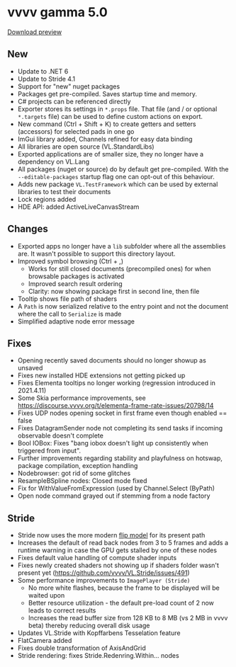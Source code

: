# vvvv gamma 5.0
[Download preview](https://visualprogramming.net/#Download)

## New
* Update to .NET 6
* Update to Stride 4.1
* Support for "new" nuget packages
* Packages get pre-compiled. Saves startup time and memory.
* C# projects can be referenced directly
* Exporter stores its settings in `*.props` file. That file (and / or optional `*.targets` file) can be used to define custom actions on export.
* New command (Ctrl + Shift + K) to create getters and setters (accessors) for selected pads in one go
* ImGui library added, Channels refined for easy data binding  
* All libraries are open source (VL.StandardLibs)
* Exported applications are of smaller size, they no longer have a dependency on VL.Lang
* All packages (nuget or source) do by default get pre-compiled. With the `--editable-packages` startup flag one can opt-out of this behaviour.
* Adds new package `VL.TestFramework` which can be used by external libraries to test their documents
* Lock regions added
* HDE API: added ActiveLiveCanvasStream

## Changes
* Exported apps no longer have a `lib` subfolder where all the assemblies are. It wasn't possible to support this directory layout.
* Improved symbol browsing (Ctrl + ,)
  * Works for still closed documents (precompiled ones) for when browsable packages is activated
  * Improved search result ordering
  * Clarity: now showing package first in second line, then file
* Tooltip shows file path of shaders
* A `Path` is now serialized relative to the entry point and not the document where the call to `Serialize` is made
* Simplified adaptive node error message 

## Fixes
* Opening recently saved documents should no longer showup as unsaved
* Fixes new installed HDE extensions not getting picked up 
* Fixes Elementa tooltips no longer working (regression introduced in 2021.4.11)
* Some Skia performance improvements, see https://discourse.vvvv.org/t/elementa-frame-rate-issues/20798/14
* Fixes UDP nodes opening socket in first frame even though enabled == false
* Fixes DatagramSender node not completing its send tasks if incoming observable doesn't complete
* Bool IOBox: Fixes "bang iobox doesn't light up consistently when triggered from input".
* Further improvements regarding stability and playfulness on hotswap, package compilation, exception handling
* Nodebrowser: got rid of some glitches 
* ResampleBSpline nodes: Closed mode fixed
* Fix for WithValueFromExpression (used by Channel.Select (ByPath)
* Open node command grayed out if stemming from a node factory

## Stride
* Stride now uses the more modern [flip model](https://learn.microsoft.com/en-us/windows/win32/direct3ddxgi/dxgi-flip-model) for its present path
* Increases the default of read back nodes from 3 to 5 frames and adds a runtime warning in case the GPU gets stalled by one of these nodes
* Fixes default value handling of compute shader inputs
* Fixes newly created shaders not showing up if shaders folder wasn't present yet (https://github.com/vvvv/VL.Stride/issues/491)
* Some performance improvements to `ImagePlayer (Stride)`
  * No more white flashes, because the frame to be displayed will be waited upon
  * Better resource utilization - the default pre-load count of 2 now leads to correct results
  * Increases the read buffer size from 128 KB to 8 MB (vs 2 MB in vvvv beta) thereby reducing overall disk usage
* Updates VL.Stride with Kopffarbens Tesselation feature 
* FlatCamera added
* Fixes double transformation of AxisAndGrid
* Stride rendering: fixes Stride.Redenring.Within... nodes

